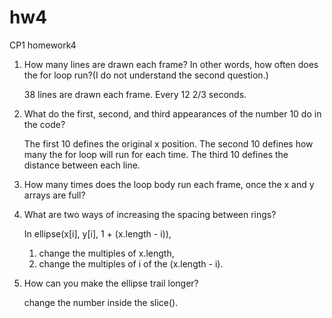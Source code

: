 # hw4
CP1 homework4


1. How many lines are drawn each frame? In other words, how often does the for loop run?(I do not understand the second question.)


      38 lines are drawn each frame. Every 12 2/3 seconds.
      
      
2. What do the first, second, and third appearances of the number 10 do in the code?


      The first 10 defines the original x position.
      The second 10 defines how many the for loop will run for each time.
      The third 10 defines the distance between each line.

1. How many times does the loop body run each frame, once the x and y arrays are full?

      
2. What are two ways of increasing the spacing between rings?

      In ellipse(x[i], y[i], 1 + (x.length - i)), 
      1) change the multiples of x.length,
      2) change the multiples of i of the (x.length - i).
      
3. How can you make the ellipse trail longer?

      change the number inside the slice().
